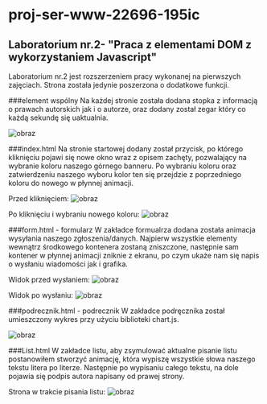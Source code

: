 # proj-ser-www-22696-195ic

## Laboratorium nr.2- "Praca z elementami DOM z wykorzystaniem Javascript"

Laboratorium nr.2 jest rozszerzeniem pracy wykonanej na pierwszych zajęciach. 
Strona została jedynie poszerzona o dodatkowe funkcji.


###element wspólny 
Na każdej stronie została dodana stopka z informacją o prawach autorskich jak i o autorze, 
oraz dodany został zegar który co każdą sekundę się uaktualnia.

![obraz](https://user-images.githubusercontent.com/56678518/141504668-f1052df3-506e-441b-8fca-d267185c85da.png)

###index.html
Na stronie startowej dodany został przycisk, po którego kliknięciu pojawi się nowe okno wraz z opisem zachęty, pozwalający
na wybranie koloru naszego górnego banneru. Po wybraniu koloru oraz zatwierdzeniu naszego wyboru kolor ten się przejdzie z poprzedniego koloru do nowego w płynnej animacji.

Przed kliknięciem:
![obraz](https://user-images.githubusercontent.com/56678518/141504975-97bc4323-090d-4e62-9bcf-31bb6f77abee.png)

Po kliknięciu i wybraniu nowego koloru:
![obraz](https://user-images.githubusercontent.com/56678518/141505089-dacda1f0-f318-44af-85d3-2565aacc7294.png)

###form.html - formularz
W zakładce formualrza dodana została animacja wysyłania naszego zgłoszenia/danych. Najpierw wszystkie elementy wewnątrz 
środkowego kontenera zostaną zniszczone, następnie sam kontener w płynnej animacji zniknie z ekranu, po czym ukaże nam się 
napis o wysłaniu wiadomości jak i grafika.

Widok przed wysłaniem:
![obraz](https://user-images.githubusercontent.com/56678518/141505572-30574756-1319-4d7e-a6e1-adf0ffdf5320.png)

Widok po wysłaniu:
![obraz](https://user-images.githubusercontent.com/56678518/141505519-1f6888e8-5a64-4cd7-9c4a-c866eee26559.png)

###podrecznik.html - podrecznik
W zakładce podręcznika został umieszczony wykres przy użyciu biblioteki chart.js.

![obraz](https://user-images.githubusercontent.com/56678518/141505793-d6fe766e-6663-45e0-8e6c-f6dab3f7da5d.png)

###List.html
W zakładce listu, aby zsymulować aktualne pisanie listu postanowiłem stworzyć animację, która wypiszę wszystkie słowa naszego
tekstu litera po literze. Następnie po wypisaniu całego tekstu, na dole pojawia się podpis autora napisany od prawej strony.

Strona w trakcie pisania listu:
![obraz](https://user-images.githubusercontent.com/56678518/141505862-dc74030b-2153-4ee6-8f81-edc4c32cb0ef.png)